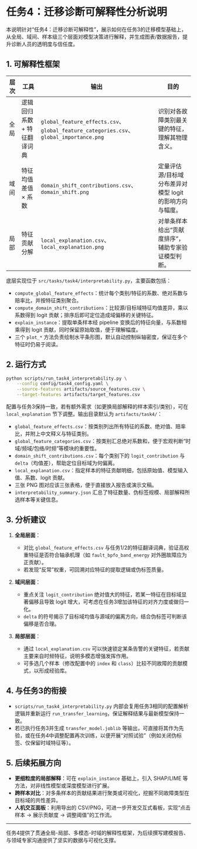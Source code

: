 # 任务4：迁移诊断可解释性分析说明

本说明针对“任务4：迁移诊断可解释性”，展示如何在任务3的迁移模型基础上，从全局、域间、样本级三个层面对模型决策进行解释，并生成图表/数据报告，提升诊断人员的透明度与信任度。

## 1. 可解释性框架

| 层次 | 工具 | 输出 | 目的 |
| --- | --- | --- | --- |
| 全局 | 逻辑回归系数 + 特征翻译词典 | `global_feature_effects.csv`、`global_feature_categories.csv`、`global_importance.png` | 识别对各故障类别最关键的特征，理解其物理含义。 |
| 域间 | 特征均值差值 × 系数 | `domain_shift_contributions.csv`、`domain_shift.png` | 定量评估源/目标域分布差异对模型 logit 的影响方向与幅度。 |
| 局部 | 特征贡献分解 | `local_explanation.csv`、`local_explanation.png` | 对单条样本给出“贡献度排序”，辅助专家验证模型判断。 |

底层实现位于 `src/tasks/task4/interpretability.py`，主要函数包括：

- `compute_global_feature_effects`：统计每个类别/特征的系数、绝对系数与赔率比，并按特征类别聚合。
- `compute_domain_shift_contributions`：比较源/目标域特征均值差异，乘以系数得到 logit 贡献；排序后即可定位造成域偏移的关键特征。
- `explain_instance`：提取单条样本经 pipeline 变换后的特征向量，与系数相乘得到 logit 贡献，同时保留原始取值，便于理解幅度。
- 三个 `plot_*` 方法负责绘制水平条形图，默认自动控制纵轴密度，保证在多个特征时仍易于阅读。

## 2. 运行方式

```bash
python scripts/run_task4_interpretability.py \
    --config config/task4_config.yaml \
    --source-features artifacts/source_features.csv \
    --target-features artifacts/target_features.csv
```

配置与任务3保持一致，若有额外需求（如更换局部解释的样本索引/类别），可在 `local_explanation` 节下调整。输出目录默认为 `artifacts/task4/`：

- `global_feature_effects.csv`：按类别列出所有特征的系数、绝对值、赔率比，并附上中文释义与特征类别。
- `global_feature_categories.csv`：按类别汇总绝对系数和，便于宏观判断“时域/频域/包络/时频”等模块的重要性。
- `domain_shift_contributions.csv`：每个类别下的 `logit_contribution` 与 `delta`（均值差），帮助定位目标域为何偏离。
- `local_explanation.csv`：指定样本的特征贡献明细，包括原始值、模型输入值、系数、logit 贡献。
- 三张 PNG 图对应该三张表格，便于直接放入报告或演示文稿。
- `interpretability_summary.json` 汇总了特征数量、伪标签规模、局部解释所选样本等关键信息。

## 3. 分析建议

1. **全局层面**：
   - 对比 `global_feature_effects.csv` 与任务1/2的特征翻译词典，验证高权重特征是否符合轴承机理（如 `fault_bpfo_band_energy` 对外圈故障应为正贡献）。
   - 若发现“反常”权重，可回溯对应特征的提取逻辑或伪标签质量。

2. **域间层面**：
   - 重点关注 `logit_contribution` 绝对值大的特征，若某一特征在目标域显著偏移且导致 logit 增大，可考虑在任务3增加该特征的对齐力度或做归一化。
   - `delta` 的符号揭示了目标域均值与源域的偏离方向，结合伪标签可判断该偏移是否合理。

3. **局部层面**：
   - 通过 `local_explanation.csv` 可以快速锁定某条告警的关键特征，若贡献主要来自时频特征，说明多模态增强发挥作用。
   - 可多选几个样本（修改配置中的 `index` 和 `class`）比较不同故障的贡献模式，以形成经验库。

## 4. 与任务3的衔接

- `scripts/run_task4_interpretability.py` 内部会复用任务3相同的配置解析逻辑并重新运行 `run_transfer_learning`，保证解释结果与最新模型保持一致。
- 若已执行任务3并生成 `transfer_model.joblib` 等输出，可直接将其作为先验，或在任务4中调整配置再次训练，以便开展“对照试验”（例如关闭伪标签、仅保留时域特征等）。

## 5. 后续拓展方向

- **更细粒度的局部解释**：可在 `explain_instance` 基础上，引入 SHAP/LIME 等方法，对非线性模型或深度模型进行扩展。
- **跨样本对比**：对多条样本的贡献结果进行聚类或可视化，挖掘不同故障类型在目标域的共性差异。
- **人机交互面板**：利用导出的 CSV/PNG，可进一步开发交互式看板，实现“点击样本 → 展示贡献度 → 调整阈值”的工作流。

---

任务4提供了贯通全局-局部、多模态-时域的解释性框架，为后续撰写建模报告、与领域专家沟通提供了坚实的数据与可视化支撑。
